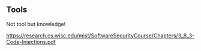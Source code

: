 ## Tools

Not tool but knowledge!

https://research.cs.wisc.edu/mist/SoftwareSecurityCourse/Chapters/3_8_3-Code-Injections.pdf
